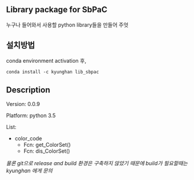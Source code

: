 ## Library package for SbPaC

누구나 들어와서 사용할 python library들을 만들어 주엇

## 설치방법
conda environment activation 후, 

```conda
conda install -c kyunghan lib_sbpac
```

## Description

Version: 0.0.9

Platform: python 3.5

List: 

* color_code
  * Fcn: get_ColorSet()
  * Fcn: dis_ColorSet()

*물론 git으로 release and build 환경은 구축하지 않았기 때문에 build가 필요할때는 kyunghan 에게 문의*
